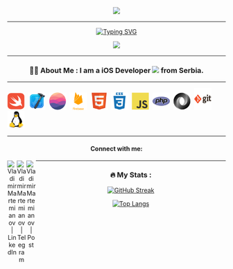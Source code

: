 <div id="header" align="center">
  <img src="https://media.giphy.com/media/v1.Y2lkPTc5MGI3NjExZTlxcDJjaDN4dnpwMm9tOTNxZXRkdHk5YjllcnVrNTA5bjNrODI1ayZlcD12MV9pbnRlcm5hbF9naWZfYnlfaWQmY3Q9cw/gjrYDwbjnK8x36xZIO/giphy.gif" width="100"/>
</div>

---
<div align="center">
  
[![Typing SVG](https://readme-typing-svg.demolab.com?font=Fira+Code&weight=600&size=22&pause=1000&color=1B10EE&center=%D0%9B%D0%9E%D0%96%D0%AC&vCenter=%D0%9B%D0%9E%D0%96%D0%AC&repeat=%D0%B8%D1%81%D1%82%D0%B8%D0%BD%D0%BD%D1%8B%D0%B9&random=%D0%9B%D0%9E%D0%96%D0%AC&width=750&lines=Nice+to+meet+you!%09+I'm+Vladimir)](https://git.io/typing-svg)

![](https://komarev.com/ghpvc/?username=Vlad-tdk&color=brightgreen)

</div>

---

<div align="center">

### :man_technologist: About Me : I am a iOS Developer <img src="https://media.giphy.com/media/WUlplcMpOCEmTGBtBW/giphy.gif" width="30"> from Serbia.

</div>

---

<div>
  <img src="https://github.com/devicons/devicon/blob/master/icons/swift/swift-original.svg" title="Swift" alt="Swift" width="40" height="40"/>&nbsp;
  <img src="https://github.com/devicons/devicon/blob/master/icons/xcode/xcode-original.svg" title="Xcode" alt="Xcode" width="40" height="40"/>&nbsp;
  <img src="https://github.com/devicons/devicon/blob/master/icons/realm/realm-original.svg" title="Realm"  alt="Realm" width="40" height="40"/>&nbsp;
  <img src="https://github.com/devicons/devicon/blob/master/icons/firebase/firebase-plain-wordmark.svg" title="Firebase" alt="Firebase" width="40" height="40"/>&nbsp;
  <img src="https://github.com/devicons/devicon/blob/master/icons/html5/html5-original.svg" title="HTML5" alt="HTML" width="40" height="40"/>&nbsp;
  <img src="https://github.com/devicons/devicon/blob/master/icons/css3/css3-plain-wordmark.svg"  title="CSS3" alt="CSS" width="40" height="40"/>&nbsp;
  <img src="https://github.com/devicons/devicon/blob/master/icons/javascript/javascript-original.svg" title="JavaScript" alt="JavaScript" width="40" height="40"/>&nbsp;
  <img src="https://github.com/devicons/devicon/blob/master/icons/php/php-original.svg" title="PHP"  alt="php" width="40" height="40"/>&nbsp;
  <img src="https://github.com/devicons/devicon/blob/master/icons/json/json-original.svg" title="Json" alt="Jason" width="40" height="40"/>&nbsp;
  <img src="https://github.com/devicons/devicon/blob/master/icons/git/git-original-wordmark.svg" title="Git" **alt="Git" width="40" height="50"/>&nbsp;
  <img src="https://github.com/devicons/devicon/blob/master/icons/linux/linux-original.svg" title="Linux" **alt="Git" width="40" height="40"/>&nbsp;
</div>  

---  

<div align="center">

#### Connect with me:  

[<img align="left" alt="Vladimir Martemianov | LinkedIn" width="22px" src="https://cdn.simpleicons.org/linkedin/#0A66C2" />][linkedin]

[<img align="left" alt="Vladimir Martemianov | Telegram" width="22px" src="https://cdn.simpleicons.org/telegram/#26A5E4" />][telegram]

[<img align="left" alt="Vladimir Martemianov | Post" width="22px" src="https://cdn.simpleicons.org/facebook/#3b5998" />][facebook]


[facebook]: https://www.facebook.com/profile.php?id=100088619546738

[linkedin]: https://www.linkedin.com/in/vladimir-martemianov-6b12072bb

[telegram]: http://t.me/smail_ios

</div>
  
<div align="center">

---

### :fire: My Stats :

[![GitHub Streak](https://github-readme-streak-stats.herokuapp.com?user=Vlad-tdk&theme=highcontrast&exclude_days=Sun%2CMon%2CTue%2CWed%2CThu%2CFri%2CSat)](https://git.io/streak-stats)

[![Top Langs](https://github-readme-stats.vercel.app/api/top-langs/?username=Vlad-tdk&show_icons=true&theme=blue-green&show_icons=true&langs_count=8)](https://github.com/anuraghazra/github-readme-stats)
</div>

